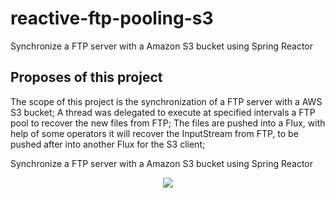 # reactive-ftp-pooling-s3
Synchronize  a FTP server with a Amazon S3 bucket using Spring Reactor

## Proposes of this project

The scope of this project is the synchronization of a FTP server with a AWS S3 bucket; 
A thread was delegated to execute at specified intervals a FTP pool to recover the new files from FTP;
The files are pushed into a Flux, with help of some operators it will recover the InputStream from FTP, to be pushed after into another Flux for the S3 client;

Synchronize  a FTP server with a Amazon S3 bucket using Spring Reactor
<p align="center">
<img src="https://drive.google.com/uc?authuser=0&id=1M-AR8IZugyHzZn4Nj84o5whkZcJZr7Ub&export=download"/>
</p>
